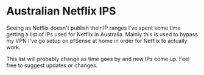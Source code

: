 # Australian Netflix IPS
Seeing as Netflix doesn't publish their IP ranges I've spent some time getting a list of IPs used for Netflix in Australia.
Mainly this is used to bypass my VPN I've go setup on pfSense at home in order for Netflix to actually work.

This list will probably change as time goes by and new IPs come up.
Feel free to suggest updates or changes.
